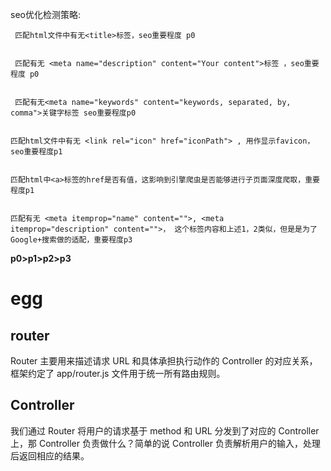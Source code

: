 seo优化检测策略:
```
 匹配html文件中有无<title>标签，seo重要程度 p0


 匹配有无 <meta name="description" content="Your content">标签 ，seo重要程度 p0


 匹配有无<meta name="keywords" content="keywords, separated, by, comma">关键字标签 seo重要程度p0


匹配html文件中有无 <link rel="icon" href="iconPath"> , 用作显示favicon， seo重要程度p1


匹配html中<a>标签的href是否有值，这影响到引擎爬虫是否能够进行子页面深度爬取，重要程度p1


匹配有无 <meta itemprop="name" content="">, <meta itemprop="description" content="">， 这个标签内容和上述1，2类似，但是是为了Google+搜索做的适配，重要程度p3
```


**p0>p1>p2>p3**




# egg


## router
Router 主要用来描述请求 URL 和具体承担执行动作的 Controller 的对应关系， 框架约定了 app/router.js 文件用于统一所有路由规则。
##  Controller
我们通过 Router 将用户的请求基于 method 和 URL 分发到了对应的 Controller 上，那 Controller 负责做什么？简单的说 Controller 负责解析用户的输入，处理后返回相应的结果。

